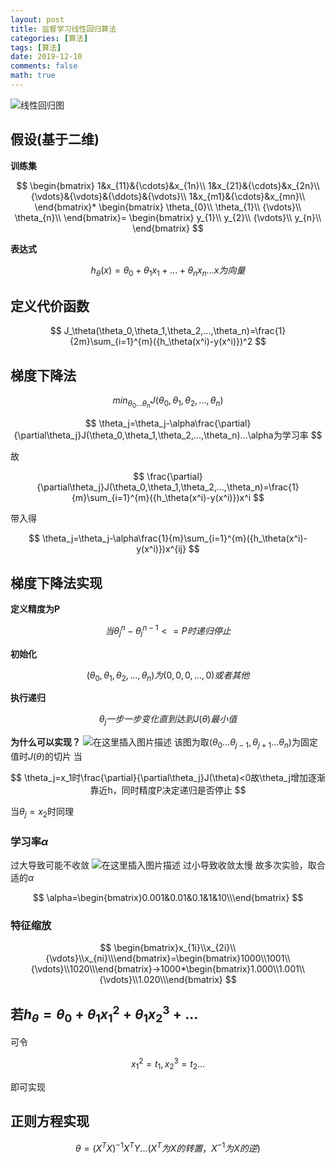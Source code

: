 ```yaml
---
layout: post
title: 监督学习线性回归算法
categories: [算法]
tags: [算法]
date: 2019-12-10
comments: false
math: true
---
```



![线性回归图](https://img-blog.csdnimg.cn/20191112131128429.jpg?x-oss-process=image/watermark,type_ZmFuZ3poZW5naGVpdGk,shadow_10,text_aHR0cHM6Ly9ibG9nLmNzZG4ubmV0L3FxXzQxODQ3Njc3,size_16,color_FFFFFF,t_70)
## 假设(基于二维)
**训练集**

$$
\begin{bmatrix}
1&x_{11}&{\cdots}&x_{1n}\\
1&x_{21}&{\cdots}&x_{2n}\\
{\vdots}&{\vdots}&{\ddots}&{\vdots}\\
1&x_{m1}&{\cdots}&x_{mn}\\
\end{bmatrix}*
\begin{bmatrix}
\theta_{0}\\
\theta_{1}\\
{\vdots}\\
\theta_{n}\\
\end{bmatrix}=
\begin{bmatrix}
y_{1}\\
y_{2}\\
{\vdots}\\
y_{n}\\
\end{bmatrix}
$$

**表达式**

$$
h_\theta(x)=\theta_0+\theta_1x_1+...+\theta_nx_n...x为向量
$$


## 定义代价函数

$$
J_\theta(\theta_0,\theta_1,\theta_2,...,\theta_n)=\frac{1}{2m}\sum_{i=1}^{m}({h_\theta(x^i)-y(x^i)})^2
$$


## 梯度下降法

$$
min_{\theta_0...\theta_n}J(\theta_0,\theta_1,\theta_2,...,\theta_n)
$$

$$
\theta_j=\theta_j-\alpha\frac{\partial}{\partial\theta_j}J(\theta_0,\theta_1,\theta_2,...,\theta_n)...\alpha为学习率
$$


故

$$
\frac{\partial}{\partial\theta_j}J(\theta_0,\theta_1,\theta_2,...,\theta_n)=\frac{1}{m}\sum_{i=1}^{m}({h_\theta(x^i)-y(x^i)})x^i
$$

带入得

$$
\theta_j=\theta_j-\alpha\frac{1}{m}\sum_{i=1}^{m}({h_\theta(x^i)-y(x^i)})x^{ij}
$$

## 梯度下降法实现	
 **定义精度为P**

 $$
 当\theta_j^n-\theta_j^{n-1}<=P时递归停止
 $$

 **初始化**

 $$
 (\theta_0,\theta_1,\theta_2,...,\theta_n)为(0,0,0,...,0)或者其他
 $$

 **执行递归**

 $$
 \theta_j一步一步变化直到达到J(\theta)最小值
 $$

 **为什么可以实现？**
 ![在这里插入图片描述](https://img-blog.csdnimg.cn/20191112151736273.png?x-oss-process=image/watermark,type_ZmFuZ3poZW5naGVpdGk,shadow_10,text_aHR0cHM6Ly9ibG9nLmNzZG4ubmV0L3FxXzQxODQ3Njc3,size_16,color_FFFFFF,t_70)
 该图为取$(\theta_0...\theta_{j-1},\theta_{j+1}...\theta_n)$为固定值时$J(\theta)$的切片
 当

 $$
 \theta_j=x_1时\frac{\partial}{\partial\theta_j}J(\theta)<0故\theta_j增加逐渐靠近h，同时精度P决定递归是否停止
 $$

  当$\theta_j=x_2$时同理

### 学习率$\alpha$
 过大导致可能不收敛
 ![在这里插入图片描述](https://img-blog.csdnimg.cn/20191112153836226.png?x-oss-process=image/watermark,type_ZmFuZ3poZW5naGVpdGk,shadow_10,text_aHR0cHM6Ly9ibG9nLmNzZG4ubmV0L3FxXzQxODQ3Njc3,size_16,color_FFFFFF,t_70)
 过小导致收敛太慢
 故多次实验，取合适的$\alpha$

 $$
 \alpha=\begin{bmatrix}0.001&0.01&0.1&1&10\\\end{bmatrix}
 $$

 ### 特征缩放

  $$
  \begin{bmatrix}x_{1i}\\x_{2i}\\{\vdots}\\x_{ni}\\\end{bmatrix}=\begin{bmatrix}1000\\1001\\{\vdots}\\1020\\\end{bmatrix}->1000*\begin{bmatrix}1.000\\1.001\\{\vdots}\\1.020\\\end{bmatrix}
  $$


## 若$h_\theta=\theta_0+\theta_1x_1^2+\theta_1x_2^3+...$
 可令
 
 $$
 x_1^2=t_1,x_2^3=t_2...
 $$ 
 
 即可实现

## 正则方程实现

$$
\theta=(X^TX)^{-1}X^TY...(X^T为X的转置，X^{-1}为X的逆)
$$



